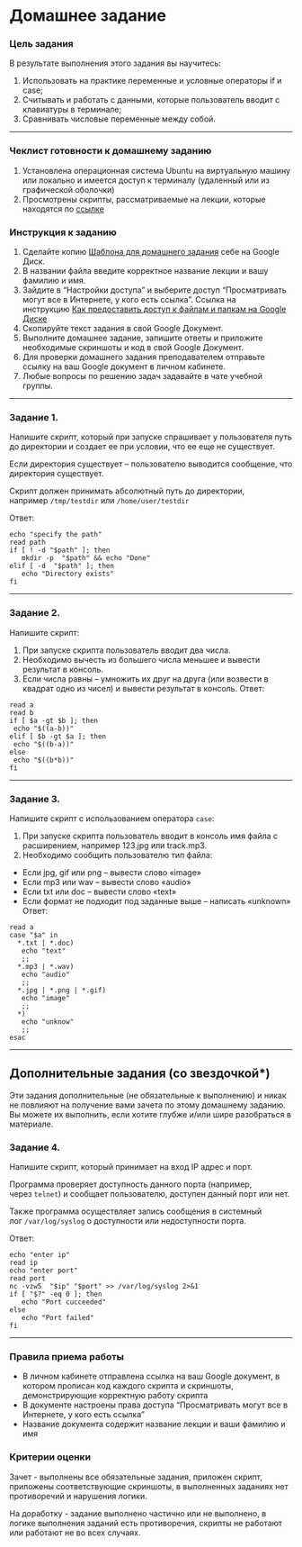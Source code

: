 # Домашнее задание

### [](https://github.com/netology-code/snet-homeworks/blob/snet-18/5-01.md#%D1%86%D0%B5%D0%BB%D1%8C-%D0%B7%D0%B0%D0%B4%D0%B0%D0%BD%D0%B8%D1%8F)Цель задания

В результате выполнения этого задания вы научитесь:

1.  Использовать на практике переменные и условные операторы if и case;
2.  Считывать и работать с данными, которые пользователь вводит с клавиатуры в терминале;
3.  Сравнивать числовые переменные между собой.

---

### [](https://github.com/netology-code/snet-homeworks/blob/snet-18/5-01.md#%D1%87%D0%B5%D0%BA%D0%BB%D0%B8%D1%81%D1%82-%D0%B3%D0%BE%D1%82%D0%BE%D0%B2%D0%BD%D0%BE%D1%81%D1%82%D0%B8-%D0%BA-%D0%B4%D0%BE%D0%BC%D0%B0%D1%88%D0%BD%D0%B5%D0%BC%D1%83-%D0%B7%D0%B0%D0%B4%D0%B0%D0%BD%D0%B8%D1%8E)Чеклист готовности к домашнему заданию

1.  Установлена операционная система Ubuntu на виртуальную машину или локально и имеется доступ к терминалу (удаленный или из графической оболочки)
2.  Просмотрены скрипты, рассматриваемые на лекции, которые находятся по [ссылке](https://github.com/netology-code/snet-homeworks/blob/snet-18/5-01)

### [](https://github.com/netology-code/snet-homeworks/blob/snet-18/5-01.md#%D0%B8%D0%BD%D1%81%D1%82%D1%80%D1%83%D0%BA%D1%86%D0%B8%D1%8F-%D0%BA-%D0%B7%D0%B0%D0%B4%D0%B0%D0%BD%D0%B8%D1%8E)Инструкция к заданию

1.  Сделайте копию [Шаблона для домашнего задания](https://docs.google.com/document/d/1youKpKm_JrC0UzDyUslIZW2E2bIv5OVlm_TQDvH5Pvs/edit) себе на Google Диск.
2.  В названии файла введите корректное название лекции и вашу фамилию и имя.
3.  Зайдите в “Настройки доступа” и выберите доступ “Просматривать могут все в Интернете, у кого есть ссылка”. Ссылка на инструкцию [Как предоставить доступ к файлам и папкам на Google Диске](https://support.google.com/docs/answer/2494822?hl=ru&co=GENIE.Platform%3DDesktop)
4.  Скопируйте текст задания в свой Google Документ.
5.  Выполните домашнее задание, запишите ответы и приложите необходимые скриншоты и код в свой Google Документ.
6.  Для проверки домашнего задания преподавателем отправьте ссылку на ваш Google документ в личном кабинете.
7.  Любые вопросы по решению задач задавайте в чате учебной группы.

---

### [](https://github.com/netology-code/snet-homeworks/blob/snet-18/5-01.md#%D0%B7%D0%B0%D0%B4%D0%B0%D0%BD%D0%B8%D0%B5-1)Задание 1.

Напишите скрипт, который при запуске спрашивает у пользователя путь до директории и создает ее при условии, что ее еще не существует.

Если директория существует – пользователю выводится сообщение, что директория существует.

Скрипт должен принимать абсолютный путь до директории, например `/tmp/testdir` или `/home/user/testdir`

Ответ:
```
echo "specify the path"
read path
if [ ! -d "$path" ]; then
   mkdir -p  "$path" && echo "Done" 
elif [ -d  "$path" ]; then
   echo "Directory exists"
fi

```
---

### [](https://github.com/netology-code/snet-homeworks/blob/snet-18/5-01.md#%D0%B7%D0%B0%D0%B4%D0%B0%D0%BD%D0%B8%D0%B5-2)Задание 2.

Напишите скрипт:

1.  При запуске скрипта пользователь вводит два числа.
2.  Необходимо вычесть из большего числа меньшее и вывести результат в консоль.
3.  Если числа равны – умножить их друг на друга (или возвести в квадрат одно из чисел) и вывести результат в консоль.
Ответ:
```
read a
read b
if [ $a -gt $b ]; then
 echo "$((a-b))"
elif [ $b -gt $a ]; then
 echo "$((b-a))"
else
 echo "$((b*b))"
fi
```

---

### [](https://github.com/netology-code/snet-homeworks/blob/snet-18/5-01.md#%D0%B7%D0%B0%D0%B4%D0%B0%D0%BD%D0%B8%D0%B5-3)Задание 3.

Напишите скрипт с использованием оператора `case`:

1.  При запуске скрипта пользователь вводит в консоль имя файла с расширением, например 123.jpg или track.mp3.
2.  Необходимо сообщить пользователю тип файла:

-   Если jpg, gif или png – вывести слово «image»
-   Если mp3 или wav – вывести слово «audio»
-   Если txt или doc – вывести слово «text»
-   Если формат не подходит под заданные выше – написать «unknown»
Ответ:
```
read a
case "$a" in
  *.txt | *.doc)
   echo "text"
   ;;
  *.mp3 | *.wav)
   echo "audio"
   ;;
  *.jpg | *.png | *.gif)
   echo "image"
   ;;
  *)
   echo "unknow"
   ;;
esac
```

---

## [](https://github.com/netology-code/snet-homeworks/blob/snet-18/5-01.md#%D0%B4%D0%BE%D0%BF%D0%BE%D0%BB%D0%BD%D0%B8%D1%82%D0%B5%D0%BB%D1%8C%D0%BD%D1%8B%D0%B5-%D0%B7%D0%B0%D0%B4%D0%B0%D0%BD%D0%B8%D1%8F-%D1%81%D0%BE-%D0%B7%D0%B2%D0%B5%D0%B7%D0%B4%D0%BE%D1%87%D0%BA%D0%BE%D0%B9)Дополнительные задания (со звездочкой*)

Эти задания дополнительные (не обязательные к выполнению) и никак не повлияют на получение вами зачета по этому домашнему заданию. Вы можете их выполнить, если хотите глубже и/или шире разобраться в материале.

### [](https://github.com/netology-code/snet-homeworks/blob/snet-18/5-01.md#%D0%B7%D0%B0%D0%B4%D0%B0%D0%BD%D0%B8%D0%B5-4)Задание 4.

Напишите скрипт, который принимает на вход IP адрес и порт.

Программа проверяет доступность данного порта (например, через `telnet`) и сообщает пользователю, доступен данный порт или нет.

Также программа осуществляет запись сообщения в системный лог `/var/log/syslog` о доступности или недоступности порта.

Ответ:
```
echo "enter ip"
read ip
echo "enter port"
read port
nc -vzw5  "$ip" "$port" >> /var/log/syslog 2>&1
if [ "$?" -eq 0 ]; then
   echo "Port cucceeded"
else
   echo "Port failed" 
fi 
```


---

### [](https://github.com/netology-code/snet-homeworks/blob/snet-18/5-01.md#%D0%BF%D1%80%D0%B0%D0%B2%D0%B8%D0%BB%D0%B0-%D0%BF%D1%80%D0%B8%D0%B5%D0%BC%D0%B0-%D1%80%D0%B0%D0%B1%D0%BE%D1%82%D1%8B)Правила приема работы

-   В личном кабинете отправлена ссылка на ваш Google документ, в котором прописан код каждого скрипта и скриншоты, демонстрирующие корректную работу скрипта
-   В документе настроены права доступа “Просматривать могут все в Интернете, у кого есть ссылка”
-   Название документа содержит название лекции и ваши фамилию и имя

### [](https://github.com/netology-code/snet-homeworks/blob/snet-18/5-01.md#%D0%BA%D1%80%D0%B8%D1%82%D0%B5%D1%80%D0%B8%D0%B8-%D0%BE%D1%86%D0%B5%D0%BD%D0%BA%D0%B8)Критерии оценки

Зачет - выполнены все обязательные задания, приложен скрипт, приложены соответствующие скриншоты, в выполненных заданиях нет противоречий и нарушения логики.

На доработку - задание выполнено частично или не выполнено, в логике выполнения заданий есть противоречия, скрипты не работают или работают не во всех случаях.